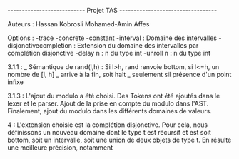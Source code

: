 --------------------------- Projet TAS ----------------------------------

Auteurs : 
Hassan Kobrosli
Mohamed-Amin Affes

Options :
-trace
-concrete
-constant
-interval : Domaine des intervalles
-disjonctivecompletion : Extension du domaine des intervalles par complétion disjonctive
-delay n : n du type int
-unroll n : n du type int

3.1.1 :
_ Sémantique de rand(l,h) : Si l>h, rand renvoie bottom, si l<=h, un nombre de [l, h]
_ arrive à la fin, soit halt
_ seulement sil présence d'un point infixe


3.1.3 :
L'ajout du modulo a été choisi. Des Tokens ont été ajoutés dans le lexer et le parser. Ajout de la prise en compte du modulo dans l'AST.
Finalement, ajout du modulo dans les différents domaines de valeurs.

4 :
L'extension choisie est la complétion disjonctive. Pour cela, nous définissons un nouveau domaine dont le type t est récursif et est soit bottom, soit un intervalle, soit une union de deux objets de type t.
En résulte une meilleure précision, notamment 